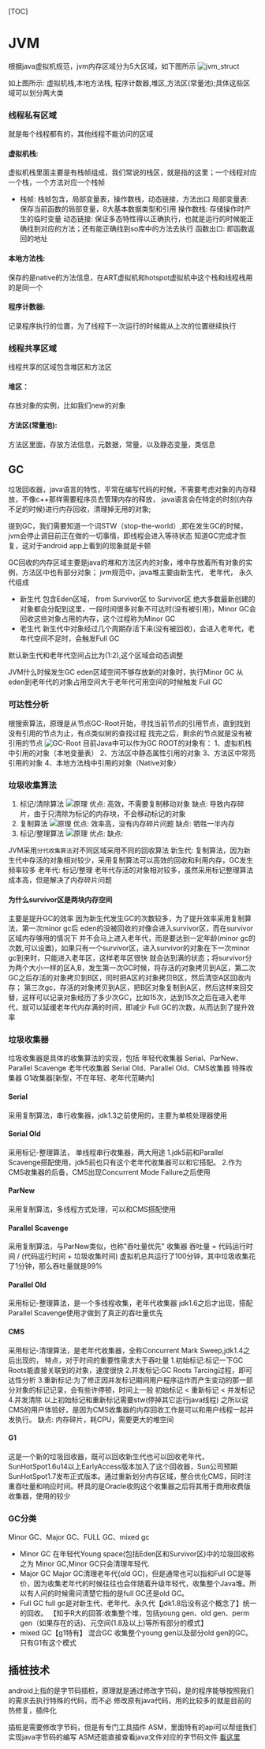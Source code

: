 [TOC]

# JVM
根据java虚拟机规范，jvm内存区域分为5大区域，如下图所示
![jvm_struct](images/jvm_struct.png)

如上图所示:
虚拟机栈,本地方法栈, 程序计数器,堆区,方法区(常量池);具体这些区域可以划分两大类

### 线程私有区域
就是每个线程都有的，其他线程不能访问的区域

#### 虚拟机栈:
  虚拟机栈里面主要是有栈帧组成，我们常说的栈区，就是指的这里；一个线程对应一个栈，一个方法对应一个栈帧
- 栈帧:
 栈帧包含，局部变量表，操作数栈，动态链接，方法出口
局部变量表: 保存当前函数的局部变量，8大基本数据类型和引用
操作数栈: 存储操作时产生的临时变量
动态链接: 保证多态特性得以正确执行，也就是运行的时候能正确找到对应的方法；还有能正确找到so库中的方法去执行
函数出口: 即函数返回的地址
#### 本地方法栈:
保存的是native的方法信息，在ART虚拟机和hotspot虚拟机中这个栈和线程栈用的是同一个

#### 程序计数器:
记录程序执行的位置，为了线程下一次运行的时候能从上次的位置继续执行

### 线程共享区域
线程共享的区域包含堆区和方法区
#### 堆区：
存放对象的实例，比如我们new的对象

#### 方法区(常量池):
方法区里面，存放方法信息，元数据，常量，以及静态变量，类信息

## GC
垃圾回收器，java语言的特性，平常在编写代码的时候，不需要考虑对象的内存释放，不像c++那样需要程序员去管理内存的释放，
java语言会在特定的时刻(内存不足的时候)进行内存回收，清理掉无用的对象;

提到GC，我们需要知道一个词STW（stop-the-world）,即在发生GC的时候，jvm会停止调目前正在做的一切事情，即线程会进入等待状态
知道GC完成才恢复，这对于android app上看到的现象就是卡顿

GC回收的内存区域主要是java的堆和方法区内的对象，堆中存放着所有对象的实例，方法区中也有部分对象；
jvm规范中，java堆主要由新生代， 老年代， 永久代组成
- 新生代
  包含Eden区域， from Survivor区 to Survivor区
  绝大多数最新创建的对象都会分配到这里，一段时间很多对象不可达时(没有被引用)，Minor GC会回收这些对象占用的内存，这个过程称为Minor GC
- 老生代
  新生代中对象经过几个周期存活下来(没有被回收)，会进入老年代，老年代空间不足时，会触发Full GC

默认新生代和老年代空间占比为(1:2),这个区域会动态调整

JVM什么时候发生GC
eden区域空间不够存放新的对象时，执行Minor GC
从eden到老年代的对象占用空间大于老年代可用空间的时候触发 Full GC


### 可达性分析
根搜索算法，原理是从节点GC-Root开始，寻找当前节点的引用节点，直到找到没有引用的节点为止，有点类似树的查找过程
找完之后，剩余的节点就是没有被引用的节点
![GC-Root](images/GC-Root.png)
目前Java中可以作为GC ROOT的对象有：
1、虚拟机栈中引用的对象（本地变量表）
2、方法区中静态属性引用的对象
3、方法区中常亮引用的对象
4、本地方法栈中引用的对象（Native对象）

### 垃圾收集算法
1. 标记/清除算法
![原理](images/mark-sweep.png)
优点: 高效，不需要复制移动对象
缺点: 导致内存碎片，由于只清除为标记的内存块，不会移动标记的对象
2. 复制算法
![原理](images/garbage_copy.png)
优点: 效率高，没有内存碎片问题
缺点: 牺牲一半内存
3. 标记/整理算法
![原理](images/mark_clear.png)
优点:
缺点:

JVM采用`分代收集算法`对不同区域采用不同的回收算法
新生代: 复制算法，因为新生代中存活的对象相对较少，采用复制算法可以高效的回收和利用内存，GC发生频率较多
老年代: 标记/整理 老年代存活的对象相对较多，虽然采用标记整理算法成本高，但是解决了内存碎片问题


#### 为什么survivor区是两块内存空间
  主要是提升GC的效率 因为新生代发生GC的次数较多，为了提升效率采用复制算法，第一次minor gc后 eden的没被回收的对像会进入survivor区，而在survivor区域内存够用的情况下
  并不会马上进入老年代，而是要达到一定年龄(minor gc的次数,可以设置)，如果只有一个survivor区，进入survivor的对象在下一次minor gc到来时，只能进入老年区，这样老年区很快
  就会达到满的状态；将survivor分为两个大小一样的区A,B，发生第一次GC时候，将存活的对象拷贝到A区，第二次GC之后存活的对象拷贝到B区，同时把A区的对象拷贝B区，然后清空A区回收内存；
  第三次gc，存活的对象拷贝到A区，把B区对象复制到A区，然后这样来回交替，这样可以记录对象经历了多少次GC，比如15次，达到15次之后在进入老年代，就可以延缓老年代内存满的时间，即减少
  Full GC的次数，从而达到了提升效率


### 垃圾收集器
垃圾收集器是具体的收集算法的实现，包括
年轻代收集器
Serial、ParNew、Parallel Scavenge
老年代收集器
Serial Old、Parallel Old、CMS收集器
特殊收集器
G1收集器[新型，不在年轻、老年代范畴内]
#### Serial
采用复制算法，串行收集器，jdk1.3之前使用的，主要为单核处理器使用
#### Serial Old
采用标记-整理算法， 单线程串行收集器，两大用途
1.jdk5前和Parallel Scavenge搭配使用，jdk5前也只有这个老年代收集器可以和它搭配。
2.作为CMS收集器的后备，CMS出现Concurrent Mode Failure之后使用
#### ParNew
采用复制算法，多线程方式处理，可以和CMS搭配使用
#### Parallel Scavenge
采用复制算法，与ParNew类似，也称"吞吐量优先" 收集器
吞吐量 = 代码运行时间 / (代码运行时间 + 垃圾收集时间) 虚拟机总共运行了100分钟，其中垃圾收集花了1分钟，那么吞吐量就是99%
#### Parallel Old
采用标记-整理算法，是一个多线程收集，老年代收集器
jdk1.6之后才出现，搭配Parallel Scavenge使用才做到了真正的吞吐量优先
#### CMS
采用标记-清理算法，是老年代收集器，全称Concurrent Mark Sweep,jdk1.4之后出现的，
特点，对于时间的重要性需求大于吞吐量
1.初始标记:标记一下GC Roots能直接关联到的对象，速度很快
2.并发标记:GC Roots Tarcing过程，即可达性分析
3.重新标记:为了修正因并发标记期间用户程序运作而产生变动的那一部分对象的标记记录，会有些许停顿，时间上一般 初始标记 < 重新标记 < 并发标记
4.并发清除
以上初始标记和重新标记需要stw(停掉其它运行java线程)
之所以说CMS的用户体验好，是因为CMS收集器的内存回收工作是可以和用户线程一起并发执行。
缺点: 内存碎片，耗CPU，需要更大的堆空间
#### G1
这是一个新的垃圾回收器，既可以回收新生代也可以回收老年代，SunHotSpot1.6u14以上EarlyAccess版本加入了这个回收器，Sun公司预期SunHotSpot1.7发布正式版本。通过重新划分内存区域，整合优化CMS，同时注重吞吐量和响应时间。杯具的是Oracle收购这个收集器之后将其用于商用收费版收集器，使用的较少

### GC分类
Minor GC、Major GC、FULL GC、mixed gc
- Minor GC
在年轻代Young space(包括Eden区和Survivor区)中的垃圾回收称之为 Minor GC,Minor GC只会清理年轻代.
- Major GC
Major GC清理老年代(old GC)，但是通常也可以指和Full GC是等价，因为收集老年代的时候往往也会伴随着升级年轻代，收集整个Java堆。所以有人问的时候需问清楚它指的是full GC还是old GC。
- Full GC
full gc是对新生代、老年代、永久代【jdk1.8后没有这个概念了】统一的回收。
【知乎R大的回答:收集整个堆，包括young gen、old gen、perm gen（如果存在的话)、元空间(1.8及以上)等所有部分的模式】
- mixed GC【g1特有】
混合GC
收集整个young gen以及部分old gen的GC。只有G1有这个模式

## 插桩技术
android上指的是字节码插桩，原理就是通过修改字节码，是的程序能够按照我们的需求去执行特殊的代码，而不必
修改原有java代码，用的比较多的就是目前的热修复，插件化

插桩是需要修改字节码，但是有专门工具插件 ASM，里面特有的api可以帮组我们实现java字节码的编写
ASM还能直接查看java文件对应的字节码文件 [看这里](https://www.jianshu.com/p/16ed4d233fd1)



